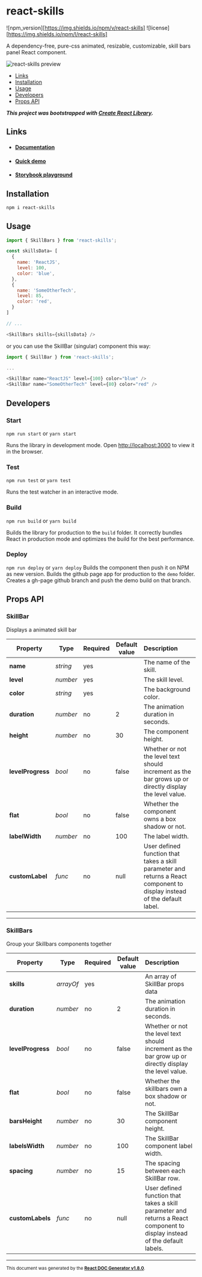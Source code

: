 # react-skills

![npm_version][https://img.shields.io/npm/v/react-skills]
![license][https://img.shields.io/npm/l/react-skills]

A dependency-free, pure-css animated, resizable, customizable, skill bars panel React component.

![react-skills preview](https://repository-images.githubusercontent.com/260488185/fa955200-8c9f-11ea-91d8-d8307c6c288c)

- [Links](#links)
- [Installation](#install)
- [Usage](#usage)
- [Developers](#dev)
- [Props API](#propsapi)

***This project was bootstrapped with [Create React Library](https://github.com/dimimikadze/create-react-library).***

<a name="links"></a>
## Links

- #### [Documentation](https://kevincastejon.github.io/react-skills/documentation)
- #### [Quick demo](https://kevincastejon.github.io/react-skills/)
- #### [Storybook playground](https://kevincastejon.github.io/react-skills/storybook)

<a name="install"></a>
## Installation
```bash
npm i react-skills
```
<a name="usage"></a>
## Usage
```js
import { SkillBars } from 'react-skills';

const skillsData= [
  {
    name: 'ReactJS',
    level: 100,
    color: 'blue',
  },
  {
    name: 'SomeOtherTech',
    level: 85,
    color: 'red',
  }
]

// ...

<SkillBars skills={skillsData} />
```

or you can use the SkillBar (singular) component this way:
```js
import { SkillBar } from 'react-skills';

...

<SkillBar name="ReactJS" level={100} color="blue" />
<SkillBar name="SomeOtherTech" level={80} color="red" />
```

<a name="dev"></a>
## Developers

### Start
`npm run start` or `yarn start`

Runs the library in development mode. Open [http://localhost:3000](http://localhost:3000) to view it in the browser.

### Test
`npm run test` or `yarn test`

Runs the test watcher in an interactive mode.

### Build
`npm run build` or `yarn build`

Builds the library for production to the `build` folder.
It correctly bundles React in production mode and optimizes the build for the best performance.

### Deploy
`npm run deploy` or `yarn deploy`
Builds the component then push it on NPM as new version.
Builds the github page app for production to the `demo` folder.
Creates a gh-page github branch and push the demo build on that branch.

<a name="propsapi"></a>
## Props API


### SkillBar

Displays a animated skill bar   




| Property | Type | Required | Default value | Description |
|-----|-----|-----|-----|:-----|
|**name**|*string*|yes||The name of the skill.|
|**level**|*number*|yes||The skill level.|
|**color**|*string*|yes||The background color.|
|**duration**|*number*|no|2|The animation duration in seconds.|
|**height**|*number*|no|30|The component height.|
|**levelProgress**|*bool*|no|false|Whether or not the level text should increment as the bar grows up or directly display the level value.|
|**flat**|*bool*|no|false|Whether the component owns a box shadow or not.|
|**labelWidth**|*number*|no|100|The label width.|
|**customLabel**|*func*|no|null|User defined function that takes a skill parameter and returns a React component to display instead of the default label.|

-----

### SkillBars

Group your Skillbars components together   




| Property | Type | Required | Default value | Description |
|-----|-----|-----|-----|:-----|
|**skills**|*arrayOf*|yes||An array of SkillBar props data|
|**duration**|*number*|no|2|The animation duration in seconds.|
|**levelProgress**|*bool*|no|false|Whether or not the level text should increment as the bar grow up or directly display the level value.|
|**flat**|*bool*|no|false|Whether the skillbars own a box shadow or not.|
|**barsHeight**|*number*|no|30|The SkillBar component height.|
|**labelsWidth**|*number*|no|100|The SkillBar component label width.|
|**spacing**|*number*|no|15|The spacing between each SkillBar row.|
|**customLabels**|*func*|no|null|User defined function that takes a skill parameter and returns a React component to display instead of the default labels.|

-----

<sub>This document was generated by the <a href="https://github.com/kevincastejon/react-doc-generator" target="_blank">**React DOC Generator v1.8.0**</a>.</sub>
